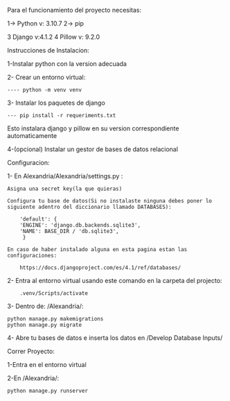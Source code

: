 Para el funcionamiento del proyecto necesitas:

1-> Python v: 3.10.7
2-> pip 

3 Django v:4.1.2
4 Pillow v: 9.2.0

Instrucciones de Instalacion:

1-Instalar python con la version adecuada

2- Crear un entorno virtual:
    
    ---- python -m venv venv 
3- Instalar los paquetes de django

    --- pip install -r requeriments.txt 
Esto instalara django y pillow en su version correspondiente automaticamente

4-(opcional) Instalar un gestor de bases de datos relacional

Configuracion:

1- En Alexandria/Alexandria/settings.py :

    Asigna una secret key(la que quieras)
    
    Configura tu base de datos(Si no instalaste ninguna debes poner lo siguiente adentro del diccionario llamado DATABASES):
        
        'default': {
        'ENGINE': 'django.db.backends.sqlite3',
        'NAME': BASE_DIR / 'db.sqlite3',
         } 

    En caso de haber instalado alguna en esta pagina estan las configuraciones:

        https://docs.djangoproject.com/es/4.1/ref/databases/

2- Entra al entorno virtual usando este comando en la carpeta del projecto:

        .venv/Scripts/activate

3- Dentro de: /Alexandria/:

    python manage.py makemigrations
    python manage.py migrate

4- Abre tu bases de datos e inserta los datos en /Develop Database Inputs/

Correr Proyecto:

1-Entra en el entorno virtual

2-En /Alexandria/:

    python manage.py runserver


